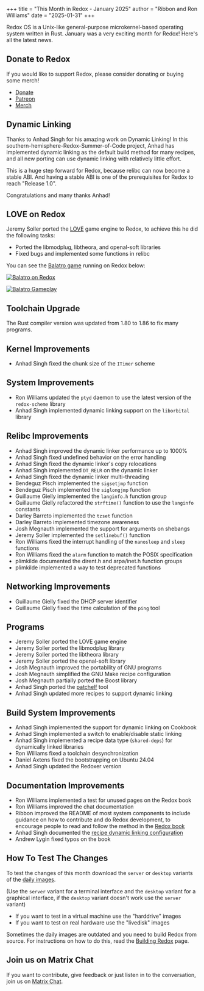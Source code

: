+++
title = "This Month in Redox - January 2025"
author = "Ribbon and Ron Williams"
date = "2025-01-31"
+++

Redox OS is a Unix-like general-purpose microkernel-based operating system
written in Rust. January was a very exciting month for Redox! Here's all the latest news.

## Donate to Redox

If you would like to support Redox, please consider donating or buying some merch!

- [Donate](https://www.redox-os.org/donate/)
- [Patreon](https://www.patreon.com/redox_os)
- [Merch](https://redox-os.creator-spring.com/)

## Dynamic Linking

Thanks to Anhad Singh for his amazing work on Dynamic Linking!
In this southern-hemisphere-Redox-Summer-of-Code project,
Anhad has implemented dynamic linking as the default build method for many recipes,
and all new porting can use dynamic linking with relatively little effort.

This is a huge step forward for Redox,
because relibc can now become a stable ABI.
And having a stable ABI is one of the prerequisites for Redox to reach "Release 1.0".

Congratulations and many thanks Anhad!

## LOVE on Redox

Jeremy Soller ported the [LOVE](https://www.love2d.org/) game engine to Redox, to achieve this he did the following tasks:

- Ported the libmodplug, libtheora, and openal-soft libraries
- Fixed bugs and implemented some functions in relibc

You can see the [Balatro game](https://www.playbalatro.com/) running on Redox below:

<a href="/img/screenshot/balatro-redox.png"><img class="img-responsive" alt="Balatro on Redox" src="/img/screenshot/balatro-redox.png"/></a>

<a href="/img/screenshot/balatro-gameplay.png"><img class="img-responsive" alt="Balatro Gameplay" src="/img/screenshot/balatro-gameplay.png"/></a>

## Toolchain Upgrade

The Rust compiler version was updated from 1.80 to 1.86 to fix many programs.

## Kernel Improvements

- Anhad Singh fixed the chunk size of the `ITimer` scheme

## System Improvements

- Ron Williams updated the `ptyd` daemon to use the latest version of the `redox-scheme` library
- Anhad Singh implemented dynamic linking support on the `liborbital` library

## Relibc Improvements

- Anhad Singh improved the dynamic linker performance up to 1000%
- Anhad Singh fixed undefined behavior on the error handling
- Anhad Singh fixed the dynamic linker's copy relocations
- Anhad Singh implemented `DT_RELR` on the dynamic linker
- Anhad Singh fixed the dynamic linker multi-threading
- Bendeguz Pisch implemented the `sigsetjmp` function
- Bendeguz Pisch implemented the `siglongjmp` function
- Guillaume Gielly implemented the `langinfo.h` function group
- Guillaume Gielly refactored the `strftime()` function to use the `langinfo` constants
- Darley Barreto implemented the `tzset` function
- Darley Barreto implemented timezone awareness
- Josh Megnauth implemented the support for arguments on shebangs
- Jeremy Soller implemented the `setlinebuf()` function
- Ron Williams fixed the interrupt handling of the `nanosleep` and `sleep` functions
- Ron Williams fixed the `alarm` function to match the POSIX specification
- plimkilde documented the dirent.h and arpa/inet.h function groups
- plimkilde implemented a way to test deprecated functions

## Networking Improvements

- Guillaume Gielly fixed the DHCP server identifier
- Guillaume Gielly fixed the time calculation of the `ping` tool

## Programs

- Jeremy Soller ported the LOVE game engine
- Jeremy Soller ported the libmodplug library
- Jeremy Soller ported the libtheora library
- Jeremy Soller ported the openal-soft library
- Josh Megnauth improved the portability of GNU programs
- Josh Megnauth simplified the GNU Make recipe configuration
- Josh Megnauth partially ported the Boost library
- Anhad Singh ported the [patchelf](https://github.com/NixOS/patchelf) tool
- Anhad Singh updated more recipes to support dynamic linking

## Build System Improvements

- Anhad Singh implemented the support for dynamic linking on Cookbook
- Anhad Singh implemented a switch to enable/disable static linking
- Anhad Singh implemented a recipe data type (`shared-deps`) for dynamically linked libraries
- Ron Williams fixed a toolchain desynchronization
- Daniel Axtens fixed the bootstrapping on Ubuntu 24.04
- Anhad Singh updated the Redoxer version

## Documentation Improvements

- Ron Williams implemented a test for unused pages on the Redox book
- Ron Williams improved the chat documentation
- Ribbon improved the README of most system components to include guidance on how to contribute and do Redox development,
to encourage people to read and follow the method in the [Redox book](https://doc.redox-os.org/book/)
- Anhad Singh documented the [recipe dynamic linking configuration](https://doc.redox-os.org/book/porting-applications.html#dynamically-linked-programs)
- Andrew Lygin fixed typos on the book

## How To Test The Changes

To test the changes of this month download the `server` or `desktop` variants of the [daily images](https://static.redox-os.org/img/).

(Use the `server` variant for a terminal interface and the `desktop` variant for a graphical interface, if the `desktop` variant doesn't work use the `server` variant)

- If you want to test in a virtual machine use the "harddrive" images
- If you want to test on real hardware use the "livedisk" images

Sometimes the daily images are outdated and you need to build Redox from source.
For instructions on how to do this, read the [Building Redox](https://doc.redox-os.org/book/podman-build.html) page.

## Join us on Matrix Chat

If you want to contribute, give feedback or just listen in to the conversation,
join us on [Matrix Chat](https://matrix.to/#/#redox-join:matrix.org).

<!--
## Discussion

Here are some links to discussion about this news post:

- [Fosstodon @redox]()
- [Fosstodon @soller]()
- [Patreon]()
- [Phoronix]()
- [Reddit /r/redox]()
- [Reddit /r/rust]()
- [X/Twitter @redox_os]()
-->
